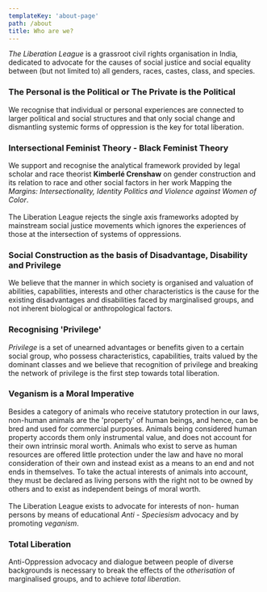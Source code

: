 ```yaml
---
templateKey: 'about-page'
path: /about
title: Who are we?
---
```

_The Liberation League_ is a grassroot civil rights organisation in India, dedicated to advocate for the causes of social justice and social equality between (but not limited to) all genders, races, castes, class, and species.

<!-- # **First Principles** -->

### The Personal is the Political or The Private is the Political
We recognise that individual or personal experiences are connected to larger political and social structures and that only social change and dismantling systemic forms of oppression is the key for total liberation.

### Intersectional Feminist Theory - Black Feminist Theory
We support and recognise the analytical framework provided by legal scholar and race theorist **Kimberlé Crenshaw** on gender construction and its relation to race and other social factors in her work Mapping the _Margins: Intersectionality, Identity Politics and Violence against Women of Color_.
<br><br>
The Liberation League rejects the single axis frameworks adopted by mainstream social justice movements which ignores the experiences of those at the intersection of systems of oppressions.

### Social Construction as the basis of Disadvantage, Disability and Privilege
We believe that the manner in which society is organised and valuation of abilities, capabilities, interests and other characteristics is the cause for the existing disadvantages and disabilities faced by marginalised groups, and not inherent biological or anthropological factors.

### Recognising 'Privilege'
_Privilege_ is a set of unearned advantages or benefits given to a certain social group, who possess characteristics, capabilities, traits valued by the dominant classes and we believe that recognition of privilege and breaking the network of privilege is the first step towards total liberation.

### Veganism is a Moral Imperative
Besides a category of animals who receive statutory protection in our laws, non-human animals are the 'property' of human beings, and hence, can be bred and used for commercial purposes. Animals being considered human property accords them only instrumental value, and does not account for their own intrinsic moral worth. Animals who exist to serve as human resources are offered little protection under the law and have no moral consideration of their own and instead exist as a means to an end and not ends in themselves. To take the actual interests of animals into account, they must be declared as living persons with the right not to be owned by others and to exist as independent beings of moral worth.
<br><br>
The Liberation League exists to advocate for interests of non- human persons by means of educational _Anti - Speciesism_ advocacy and by promoting _veganism_.

### Total Liberation
Anti-Oppression advocacy and dialogue between people of diverse backgrounds is necessary to break the effects of the _otherisation_ of marginalised groups, and to achieve _total liberation_.
